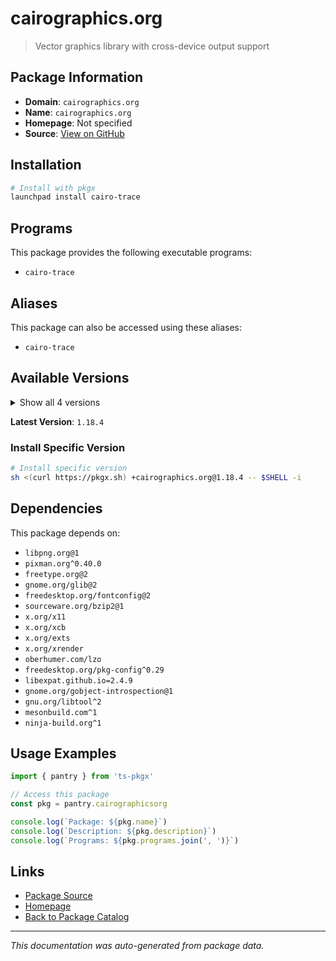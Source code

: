 # cairographics.org

> Vector graphics library with cross-device output support

## Package Information

- **Domain**: `cairographics.org`
- **Name**: `cairographics.org`
- **Homepage**: Not specified
- **Source**: [View on GitHub](https://github.com/pkgxdev/pantry/tree/main/projects/cairographics.org/package.yml)

## Installation

```bash
# Install with pkgx
launchpad install cairo-trace
```

## Programs

This package provides the following executable programs:

- `cairo-trace`

## Aliases

This package can also be accessed using these aliases:

- `cairo-trace`

## Available Versions

<details>
<summary>Show all 4 versions</summary>

- `1.18.4`, `1.18.2`, `1.18.0`, `1.16.0`

</details>

**Latest Version**: `1.18.4`

### Install Specific Version

```bash
# Install specific version
sh <(curl https://pkgx.sh) +cairographics.org@1.18.4 -- $SHELL -i
```

## Dependencies

This package depends on:

- `libpng.org@1`
- `pixman.org^0.40.0`
- `freetype.org@2`
- `gnome.org/glib@2`
- `freedesktop.org/fontconfig@2`
- `sourceware.org/bzip2@1`
- `x.org/x11`
- `x.org/xcb`
- `x.org/exts`
- `x.org/xrender`
- `oberhumer.com/lzo`
- `freedesktop.org/pkg-config^0.29`
- `libexpat.github.io=2.4.9`
- `gnome.org/gobject-introspection@1`
- `gnu.org/libtool^2`
- `mesonbuild.com^1`
- `ninja-build.org^1`

## Usage Examples

```typescript
import { pantry } from 'ts-pkgx'

// Access this package
const pkg = pantry.cairographicsorg

console.log(`Package: ${pkg.name}`)
console.log(`Description: ${pkg.description}`)
console.log(`Programs: ${pkg.programs.join(', ')}`)
```

## Links

- [Package Source](https://github.com/pkgxdev/pantry/tree/main/projects/cairographics.org/package.yml)
- [Homepage](#)
- [Back to Package Catalog](../package-catalog.md)

---

*This documentation was auto-generated from package data.*
